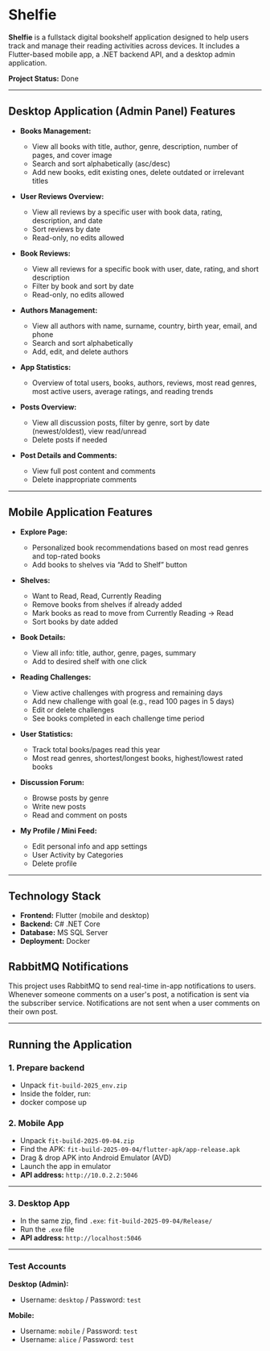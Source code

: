 # Shelfie

**Shelfie** is a fullstack digital bookshelf application designed to help users track and manage their reading activities across devices. It includes a Flutter-based mobile app, a .NET backend API, and a desktop admin application.

**Project Status:** Done

---

## Desktop Application (Admin Panel) Features

- **Books Management:**
  - View all books with title, author, genre, description, number of pages, and cover image
  - Search and sort alphabetically (asc/desc)
  - Add new books, edit existing ones, delete outdated or irrelevant titles

- **User Reviews Overview:**
  - View all reviews by a specific user with book data, rating, description, and date
  - Sort reviews by date
  - Read-only, no edits allowed

- **Book Reviews:**
  - View all reviews for a specific book with user, date, rating, and short description
  - Filter by book and sort by date
  - Read-only, no edits allowed

- **Authors Management:**
  - View all authors with name, surname, country, birth year, email, and phone
  - Search and sort alphabetically
  - Add, edit, and delete authors

- **App Statistics:**
  - Overview of total users, books, authors, reviews, most read genres, most active users, average ratings, and reading trends


- **Posts Overview:**
  - View all discussion posts, filter by genre, sort by date (newest/oldest), view read/unread
  - Delete posts if needed

- **Post Details and Comments:**
  - View full post content and comments
  - Delete inappropriate comments

---

## Mobile Application Features

- **Explore Page:**
  - Personalized book recommendations based on most read genres and top-rated books
  - Add books to shelves via “Add to Shelf” button

- **Shelves:**
  - Want to Read, Read, Currently Reading
  - Remove books from shelves if already added
  - Mark books as read to move from Currently Reading → Read
  - Sort books by date added

- **Book Details:**
  - View all info: title, author, genre, pages, summary
  - Add to desired shelf with one click

- **Reading Challenges:**
  - View active challenges with progress and remaining days
  - Add new challenge with goal (e.g., read 100 pages in 5 days)
  - Edit or delete challenges
  - See books completed in each challenge time period

- **User Statistics:**
  - Track total books/pages read this year
  - Most read genres, shortest/longest books, highest/lowest rated books

- **Discussion Forum:**
  - Browse posts by genre
  - Write new posts
  - Read and comment on posts

- **My Profile / Mini Feed:**
  - Edit personal info and app settings
  - User Activity by Categories
  - Delete profile

---

## Technology Stack

- **Frontend:** Flutter (mobile and desktop)  
- **Backend:** C# .NET Core  
- **Database:** MS SQL Server  
- **Deployment:** Docker

## RabbitMQ Notifications

This project uses RabbitMQ to send real-time in-app notifications to users. Whenever someone comments on a user's post, a notification is sent via the subscriber service. Notifications are not sent when a user comments on their own post.

---

## Running the Application

### 1. Prepare backend
- Unpack `fit-build-2025_env.zip`  
- Inside the folder, run: 
 - docker compose up

### 2. Mobile App
- Unpack `fit-build-2025-09-04.zip`
- Find the APK: `fit-build-2025-09-04/flutter-apk/app-release.apk`
- Drag & drop APK into Android Emulator (AVD)
- Launch the app in emulator
- **API address:** `http://10.0.2.2:5046`

---

### 3. Desktop App
- In the same zip, find `.exe`: `fit-build-2025-09-04/Release/`
- Run the `.exe` file
- **API address:** `http://localhost:5046`

---

### Test Accounts

**Desktop (Admin):**
- Username: `desktop` / Password: `test`

**Mobile:**
- Username: `mobile` / Password: `test`
- Username: `alice` / Password: `test`
